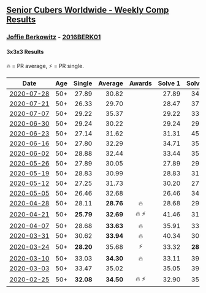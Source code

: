 <style>table {white-space: nowrap;}</style>

## [Senior Cubers Worldwide - Weekly Comp Results](/scw-comp/results/)
### [Joffie Berkowitz](README.md) - [2016BERK01](https://www.worldcubeassociation.org/persons/2016BERK01?event=333)
#### 3x3x3 Results

<span style="white-space: nowrap;">🔥 = PR average</span>, <span style="white-space: nowrap;">⚡ = PR single</span>.

| Date | Age | Single | Average | Awards | Solve 1 | Solve 2 | Solve 3 | Solve 4 | Solve 5 | Video |
| :--: | :--: | --: | --: | :--: | --: | --: | --: | --: | --: | :-- |
| [2020-07-28](../../results/2020-07-28/333.md) | 50+ | 27.89 | 30.82 |  | 27.89 | 34.16 | 28.18 | 30.11 | 40.57 | [Desktop](https://www.facebook.com/joffie.berkowitz/videos/10163988622910128) / [Mobile](https://m.facebook.com/joffie.berkowitz/videos/10163988622910128) |
| [2020-07-21](../../results/2020-07-21/333.md) | 50+ | 26.33 | 29.70 |  | 28.47 | 37.51 | 27.30 | 26.33 | 33.34 | [Desktop](https://www.facebook.com/joffie.berkowitz/videos/10163954374465128) / [Mobile](https://m.facebook.com/joffie.berkowitz/videos/10163954374465128) |
| [2020-07-07](../../results/2020-07-07/333.md) | 50+ | 29.22 | 35.37 |  | 29.22 | 33.05 | 34.22 | 40.53 | 38.84 | [Desktop](https://www.facebook.com/joffie.berkowitz/videos/10163896231315128) / [Mobile](https://m.facebook.com/joffie.berkowitz/videos/10163896231315128) |
| [2020-06-30](../../results/2020-06-30/333.md) | 50+ | 29.24 | 30.22 |  | 29.24 | 29.53 | 46.60 | 31.32 | 29.80 | [Desktop](https://www.facebook.com/events/679860472562391/permalink/683783595503412) / [Mobile](https://m.facebook.com/events/679860472562391?view=permalink&id=683783595503412) |
| [2020-06-23](../../results/2020-06-23/333.md) | 50+ | 27.14 | 31.62 |  | 31.31 | 45.40 | 32.43 | 31.11 | 27.14 | [Desktop](https://www.facebook.com/joffie.berkowitz/videos/10163827533980128) / [Mobile](https://m.facebook.com/joffie.berkowitz/videos/10163827533980128) |
| [2020-06-16](../../results/2020-06-16/333.md) | 50+ | 27.80 | 32.29 |  | 34.71 | 35.80 | 28.00 | 34.15 | 27.80 | [Desktop](https://www.facebook.com/joffie.berkowitz/videos/10163785951110128) / [Mobile](https://m.facebook.com/joffie.berkowitz/videos/10163785951110128) |
| [2020-06-02](../../results/2020-06-02/333.md) | 50+ | 28.88 | 32.44 |  | 33.44 | 35.19 | 34.58 | 29.29 | 28.88 | [Desktop](https://www.facebook.com/events/3373950429496747/permalink/3381703355388121) / [Mobile](https://m.facebook.com/events/3373950429496747?view=permalink&id=3381703355388121) |
| [2020-05-26](../../results/2020-05-26/333.md) | 50+ | 27.89 | 30.05 |  | 27.89 | 29.52 | 31.34 | 29.29 | 34.89 | [Desktop](https://www.facebook.com/events/688407551989463/permalink/692740708222814) / [Mobile](https://m.facebook.com/events/688407551989463?view=permalink&id=692740708222814) |
| [2020-05-19](../../results/2020-05-19/333.md) | 50+ | 28.83 | 30.99 |  | 28.83 | 31.98 | 30.59 | 36.19 | 30.41 | [Desktop](https://www.facebook.com/events/1880761498725633/permalink/1887310088070774) / [Mobile](https://m.facebook.com/events/1880761498725633?view=permalink&id=1887310088070774) |
| [2020-05-12](../../results/2020-05-12/333.md) | 50+ | 27.25 | 31.73 |  | 30.20 | 27.25 | 35.52 | 29.48 | 40.11 | [Desktop](https://www.facebook.com/events/546188069600739/permalink/550450762507803) / [Mobile](https://m.facebook.com/events/546188069600739?view=permalink&id=550450762507803) |
| [2020-05-05](../../results/2020-05-05/333.md) | 50+ | 26.46 | 32.68 |  | 26.46 | 34.88 | 27.53 | 35.64 | 36.03 | |
| [2020-04-28](../../results/2020-04-28/333.md) | 50+ | 28.11 | **28.76** | 🔥 | 28.68 | 29.42 | 28.11 | 29.91 | 28.18 | [Desktop](https://www.facebook.com/events/535188653858103/permalink/538649213512047) / [Mobile](https://m.facebook.com/events/535188653858103?view=permalink&id=538649213512047) |
| [2020-04-21](../../results/2020-04-21/333.md) | 50+ | **25.79** | **32.69** | 🔥 ⚡ | 41.46 | 31.26 | 38.47 | **25.79** | 28.33 | [Desktop](https://www.facebook.com/events/880278499062375/permalink/884736665283225) / [Mobile](https://m.facebook.com/events/880278499062375?view=permalink&id=884736665283225) |
| [2020-04-07](../../results/2020-04-07/333.md) | 50+ | 28.68 | **33.63** | 🔥 | 35.91 | 33.33 | 36.14 | 28.68 | 31.66 | [Desktop](https://www.facebook.com/events/510082903229069/permalink/514427786127914) / [Mobile](https://m.facebook.com/events/510082903229069?view=permalink&id=514427786127914) |
| [2020-03-31](../../results/2020-03-31/333.md) | 50+ | 30.62 | **33.94** | 🔥 | 40.34 | 30.62 | 32.18 | 35.55 | 34.10 | [Desktop](https://www.facebook.com/events/207898257161923/permalink/211555923462823) / [Mobile](https://m.facebook.com/events/207898257161923?view=permalink&id=211555923462823) |
| [2020-03-24](../../results/2020-03-24/333.md) | 50+ | **28.20** | 35.68 | ⚡ | 33.32 | **28.20** | 35.40 | 40.13 | 38.33 | [Desktop](https://www.facebook.com/events/524456301543611/permalink/528106114511963) / [Mobile](https://m.facebook.com/events/524456301543611?view=permalink&id=528106114511963) |
| [2020-03-10](../../results/2020-03-10/333.md) | 50+ | 33.03 | **34.30** | 🔥 | 33.11 | 39.28 | 33.25 | 36.55 | 33.03 | [Desktop](https://www.facebook.com/events/164742401163863/permalink/167793530858750) / [Mobile](https://m.facebook.com/events/164742401163863?view=permalink&id=167793530858750) |
| [2020-03-03](../../results/2020-03-03/333.md) | 50+ | 33.47 | 35.02 |  | 35.05 | 39.05 | 34.71 | 33.47 | 35.31 | [Desktop](https://www.facebook.com/events/241721610185997/permalink/245812576443567) / [Mobile](https://m.facebook.com/events/241721610185997?view=permalink&id=245812576443567) |
| [2020-02-25](../../results/2020-02-25/333.md) | 50+ | **32.08** | **34.50** | 🔥 ⚡ | 32.90 | 35.52 | 40.03 | 35.07 | **32.08** | [Desktop](https://www.facebook.com/events/196320811461109/permalink/199774551115735) / [Mobile](https://m.facebook.com/events/196320811461109?view=permalink&id=199774551115735) |


<!-- Global site tag (gtag.js) - Google Analytics -->
<script async src="https://www.googletagmanager.com/gtag/js?id=UA-86348435-3"></script>
<script>window.dataLayer = window.dataLayer || []; function gtag() {dataLayer.push(arguments);} gtag('js', new Date()); gtag('config', 'UA-86348435-3');</script>
